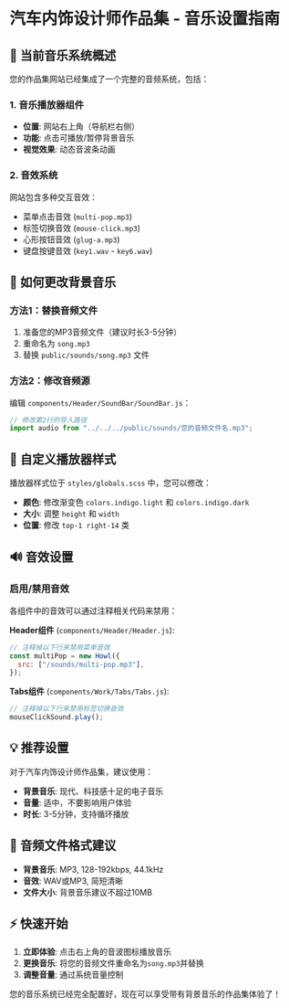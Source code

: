 # 汽车内饰设计师作品集 - 音乐设置指南

## 🎵 当前音乐系统概述

您的作品集网站已经集成了一个完整的音频系统，包括：

### 1. 音乐播放器组件
- **位置**: 网站右上角（导航栏右侧）
- **功能**: 点击可播放/暂停背景音乐
- **视觉效果**: 动态音波条动画

### 2. 音效系统
网站包含多种交互音效：
- 菜单点击音效 (`multi-pop.mp3`)
- 标签切换音效 (`mouse-click.mp3`) 
- 心形按钮音效 (`glug-a.mp3`)
- 键盘按键音效 (`key1.wav` - `key6.wav`)

## 🔧 如何更改背景音乐

### 方法1：替换音频文件
1. 准备您的MP3音频文件（建议时长3-5分钟）
2. 重命名为 `song.mp3`
3. 替换 `public/sounds/song.mp3` 文件

### 方法2：修改音频源
编辑 `components/Header/SoundBar/SoundBar.js`：
```javascript
// 修改第2行的导入路径
import audio from "../../../public/sounds/您的音频文件名.mp3";
```

## 🎨 自定义播放器样式

播放器样式位于 `styles/globals.scss` 中，您可以修改：
- **颜色**: 修改渐变色 `colors.indigo.light` 和 `colors.indigo.dark`
- **大小**: 调整 `height` 和 `width` 
- **位置**: 修改 `top-1 right-14` 类

## 🔊 音效设置

### 启用/禁用音效
各组件中的音效可以通过注释相关代码来禁用：

**Header组件** (`components/Header/Header.js`):
```javascript
// 注释掉以下行来禁用菜单音效
const multiPop = new Howl({
  src: ["/sounds/multi-pop.mp3"],
});
```

**Tabs组件** (`components/Work/Tabs/Tabs.js`):
```javascript
// 注释掉以下行来禁用标签切换音效
mouseClickSound.play();
```

## 💡 推荐设置

对于汽车内饰设计师作品集，建议使用：
- **背景音乐**: 现代、科技感十足的电子音乐
- **音量**: 适中，不要影响用户体验
- **时长**: 3-5分钟，支持循环播放

## 🎼 音频文件格式建议

- **背景音乐**: MP3, 128-192kbps, 44.1kHz
- **音效**: WAV或MP3, 简短清晰
- **文件大小**: 背景音乐建议不超过10MB

## ⚡ 快速开始

1. **立即体验**: 点击右上角的音波图标播放音乐
2. **更换音乐**: 将您的音频文件重命名为`song.mp3`并替换
3. **调整音量**: 通过系统音量控制

您的音乐系统已经完全配置好，现在可以享受带有背景音乐的作品集体验了！